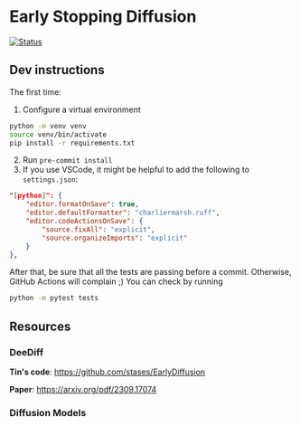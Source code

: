 # Early Stopping Diffusion

[![Status](https://github.com/razvanmatisan/early-stopping-diffusion/actions/workflows/python.yml/badge.svg)](https://github.com/razvanmatisan/early-stopping-diffusion/actions/workflows/python.yml)

## Dev instructions
The first time:
1. Configure a virtual environment
```bash
python -m venv venv
source venv/bin/activate
pip install -r requirements.txt
```
2. Run `pre-commit install`
3. If you use VSCode, it might be helpful to add the following to `settings.json`:
```json
"[python]": {
    "editor.formatOnSave": true,
    "editor.defaultFormatter": "charliermarsh.ruff",
    "editor.codeActionsOnSave": {
        "source.fixAll": "explicit",
        "source.organizeImports": "explicit"
    }
},
```

After that, be sure that all the tests are passing before a commit. Otherwise, GitHub Actions will complain ;) You can check by running
```bash
python -m pytest tests
```

## Resources
### DeeDiff

**Tin's code**: https://github.com/stases/EarlyDiffusion

**Paper**: https://arxiv.org/pdf/2309.17074

### Diffusion Models
